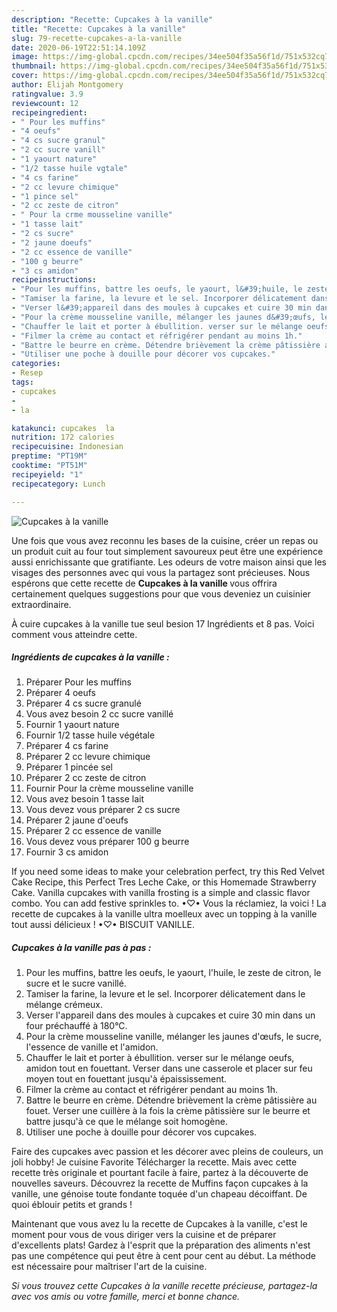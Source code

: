 ```yaml
---
description: "Recette: Cupcakes à la vanille"
title: "Recette: Cupcakes à la vanille"
slug: 79-recette-cupcakes-a-la-vanille
date: 2020-06-19T22:51:14.109Z
image: https://img-global.cpcdn.com/recipes/34ee504f35a56f1d/751x532cq70/cupcakes-a-la-vanille-photo-principale-de-la-recette.jpg
thumbnail: https://img-global.cpcdn.com/recipes/34ee504f35a56f1d/751x532cq70/cupcakes-a-la-vanille-photo-principale-de-la-recette.jpg
cover: https://img-global.cpcdn.com/recipes/34ee504f35a56f1d/751x532cq70/cupcakes-a-la-vanille-photo-principale-de-la-recette.jpg
author: Elijah Montgomery
ratingvalue: 3.9
reviewcount: 12
recipeingredient:
- " Pour les muffins"
- "4 oeufs"
- "4 cs sucre granul"
- "2 cc sucre vanill"
- "1 yaourt nature"
- "1/2 tasse huile vgtale"
- "4 cs farine"
- "2 cc levure chimique"
- "1 pince sel"
- "2 cc zeste de citron"
- " Pour la crme mousseline vanille"
- "1 tasse lait"
- "2 cs sucre"
- "2 jaune doeufs"
- "2 cc essence de vanille"
- "100 g beurre"
- "3 cs amidon"
recipeinstructions:
- "Pour les muffins, battre les oeufs, le yaourt, l&#39;huile, le zeste de citron, le sucre et le sucre vanillé."
- "Tamiser la farine, la levure et le sel. Incorporer délicatement dans le mélange crémeux."
- "Verser l&#39;appareil dans des moules à cupcakes et cuire 30 min dans un four préchauffé à 180°C."
- "Pour la crème mousseline vanille, mélanger les jaunes d&#39;œufs, le sucre, l&#39;essence de vanille et l&#39;amidon."
- "Chauffer le lait et porter à ébullition. verser sur le mélange oeufs, amidon tout en fouettant. Verser dans une casserole et placer sur feu moyen tout en fouettant jusqu&#39;à épaississement."
- "Filmer la crème au contact et réfrigérer pendant au moins 1h."
- "Battre le beurre en crème. Détendre brièvement la crème pâtissière au fouet. Verser une cuillère à la fois la crème pâtissière sur le beurre et battre jusqu&#39;à ce que le mélange soit homogène."
- "Utiliser une poche à douille pour décorer vos cupcakes."
categories:
- Resep
tags:
- cupcakes
- 
- la

katakunci: cupcakes  la 
nutrition: 172 calories
recipecuisine: Indonesian
preptime: "PT19M"
cooktime: "PT51M"
recipeyield: "1"
recipecategory: Lunch

---
```



![Cupcakes à la vanille](https://img-global.cpcdn.com/recipes/34ee504f35a56f1d/751x532cq70/cupcakes-a-la-vanille-photo-principale-de-la-recette.jpg)

Une fois que vous avez reconnu les bases de la cuisine, créer un repas ou un produit cuit au four tout simplement savoureux peut être une expérience aussi enrichissante que gratifiante. Les odeurs de votre maison ainsi que les visages des personnes avec qui vous la partagez sont précieuses. Nous espérons que cette recette de <strong> Cupcakes à la vanille </strong> vous offrira certainement quelques suggestions pour que vous deveniez un cuisinier extraordinaire.

<!--inarticleads1-->

À cuire cupcakes à la vanille tue seul besion 17 Ingrédients et 8 pas. Voici comment vous atteindre cette.

##### Ingrédients de cupcakes à la vanille :

1. Préparer  Pour les muffins
1. Préparer 4 oeufs
1. Préparer 4 cs sucre granulé
1. Vous avez besoin 2 cc sucre vanillé
1. Fournir 1 yaourt nature
1. Fournir 1/2 tasse huile végétale
1. Préparer 4 cs farine
1. Préparer 2 cc levure chimique
1. Préparer 1 pincée sel
1. Préparer 2 cc zeste de citron
1. Fournir  Pour la crème mousseline vanille
1. Vous avez besoin 1 tasse lait
1. Vous devez vous préparer 2 cs sucre
1. Préparer 2 jaune d&#39;oeufs
1. Préparer 2 cc essence de vanille
1. Vous devez vous préparer 100 g beurre
1. Fournir 3 cs amidon


If you need some ideas to make your celebration perfect, try this Red Velvet Cake Recipe, this Perfect Tres Leche Cake, or this Homemade Strawberry Cake. Vanilla cupcakes with vanilla frosting is a simple and classic flavor combo. You can add festive sprinkles to. •♡• Vous la réclamiez, la voici ! La recette de cupcakes à la vanille ultra moelleux avec un topping à la vanille tout aussi délicieux ! •♡• BISCUIT VANILLE. 

<!--inarticleads2-->

##### Cupcakes à la vanille pas à pas :

1. Pour les muffins, battre les oeufs, le yaourt, l&#39;huile, le zeste de citron, le sucre et le sucre vanillé.
1. Tamiser la farine, la levure et le sel. Incorporer délicatement dans le mélange crémeux.
1. Verser l&#39;appareil dans des moules à cupcakes et cuire 30 min dans un four préchauffé à 180°C.
1. Pour la crème mousseline vanille, mélanger les jaunes d&#39;œufs, le sucre, l&#39;essence de vanille et l&#39;amidon.
1. Chauffer le lait et porter à ébullition. verser sur le mélange oeufs, amidon tout en fouettant. Verser dans une casserole et placer sur feu moyen tout en fouettant jusqu&#39;à épaississement.
1. Filmer la crème au contact et réfrigérer pendant au moins 1h.
1. Battre le beurre en crème. Détendre brièvement la crème pâtissière au fouet. Verser une cuillère à la fois la crème pâtissière sur le beurre et battre jusqu&#39;à ce que le mélange soit homogène.
1. Utiliser une poche à douille pour décorer vos cupcakes.


Faire des cupcakes avec passion et les décorer avec pleins de couleurs, un joli hobby! Je cuisine Favorite Télécharger la recette. Mais avec cette recette très originale et pourtant facile à faire, partez à la découverte de nouvelles saveurs. Découvrez la recette de Muffins façon cupcakes à la vanille, une génoise toute fondante toquée d&#39;un chapeau décoiffant. De quoi éblouir petits et grands ! 

<!--inarticleads1-->

<p>
Maintenant que vous avez lu la recette de Cupcakes à la vanille, c'est le moment pour vous de vous diriger vers la cuisine et de préparer d'excellents plats! Gardez à l'esprit que la préparation des aliments n'est pas une compétence qui peut être à cent pour cent au début. La méthode est nécessaire pour maîtriser l'art de la cuisine.
</p>

<p>
<i>Si vous trouvez cette Cupcakes à la vanille recette précieuse, partagez-la avec vos amis ou votre famille, merci et bonne chance.</i>
</p>
